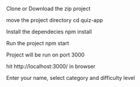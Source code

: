 Clone or Download the zip project

move the project directory 
cd quiz-app

 Install the dependecies
npm install

 Run the project
npm start

Project will be run on port 3000

hit http://localhost:3000/ in browser

Enter your name, select category and difficulty level
